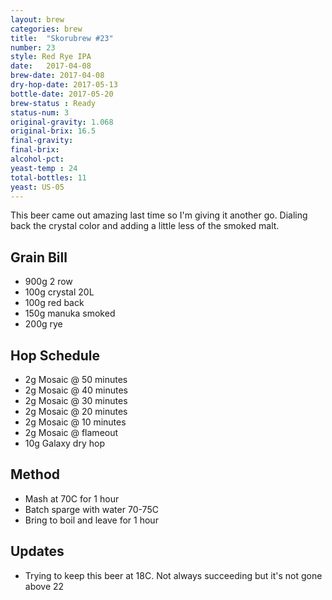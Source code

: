 ```yaml
---
layout: brew
categories: brew
title:  "Skorubrew #23"
number: 23
style: Red Rye IPA
date:   2017-04-08
brew-date: 2017-04-08
dry-hop-date: 2017-05-13
bottle-date: 2017-05-20
brew-status : Ready
status-num: 3
original-gravity: 1.068 
original-brix: 16.5
final-gravity: 
final-brix: 
alcohol-pct: 
yeast-temp : 24 
total-bottles: 11
yeast: US-05
---
```


This beer came out amazing last time so I'm giving it another go. Dialing back the crystal color and adding a little less of the smoked malt.


Grain Bill
-----
* 900g 2 row
* 100g crystal 20L
* 100g red back
* 150g manuka smoked
* 200g rye


Hop Schedule
-------------

* 2g Mosaic @ 50 minutes
* 2g Mosaic @ 40 minutes
* 2g Mosaic @ 30 minutes
* 2g Mosaic @ 20 minutes 
* 2g Mosaic @ 10 minutes
* 2g Mosaic @ flameout
* 10g Galaxy dry hop

Method
-------

* Mash at 70C for 1 hour
* Batch sparge with water 70-75C
* Bring to boil and leave for 1 hour


Updates
-------

* Trying to keep this beer at 18C. Not always succeeding but it's not gone above 22
